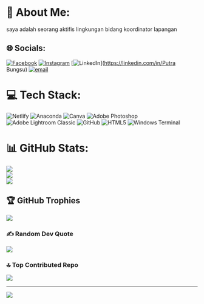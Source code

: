 # 💫 About Me:
saya adalah seorang aktifis lingkungan bidang koordinator lapangan


## 🌐 Socials:
[![Facebook](https://img.shields.io/badge/Facebook-%231877F2.svg?logo=Facebook&logoColor=white)](https://facebook.com/wawan) [![Instagram](https://img.shields.io/badge/Instagram-%23E4405F.svg?logo=Instagram&logoColor=white)](https://instagram.com/wawan_melayu2) [![LinkedIn](https://img.shields.io/badge/LinkedIn-%230077B5.svg?logo=linkedin&logoColor=white)](https://linkedin.com/in/Putra Bungsu) [![email](https://img.shields.io/badge/Email-D14836?logo=gmail&logoColor=white)](mailto:pb4960066@gmail.com) 

# 💻 Tech Stack:
![Netlify](https://img.shields.io/badge/netlify-%23000000.svg?style=for-the-badge&logo=netlify&logoColor=#00C7B7) ![Anaconda](https://img.shields.io/badge/Anaconda-%2344A833.svg?style=for-the-badge&logo=anaconda&logoColor=white) ![Canva](https://img.shields.io/badge/Canva-%2300C4CC.svg?style=for-the-badge&logo=Canva&logoColor=white) ![Adobe Photoshop](https://img.shields.io/badge/adobe%20photoshop-%2331A8FF.svg?style=for-the-badge&logo=adobe%20photoshop&logoColor=white) ![Adobe Lightroom Classic](https://img.shields.io/badge/Adobe%20Lightroom%20Classic-31A8FF.svg?style=for-the-badge&logo=Adobe%20Lightroom%20Classic&logoColor=white) ![GitHub](https://img.shields.io/badge/github-%23121011.svg?style=for-the-badge&logo=github&logoColor=white) ![HTML5](https://img.shields.io/badge/html5-%23E34F26.svg?style=for-the-badge&logo=html5&logoColor=white) ![Windows Terminal](https://img.shields.io/badge/Windows%20Terminal-%234D4D4D.svg?style=for-the-badge&logo=windows-terminal&logoColor=white)
# 📊 GitHub Stats:
![](https://github-readme-stats.vercel.app/api?username=gunawan03012001&theme=radical&hide_border=true&include_all_commits=true&count_private=false)<br/>
![](https://nirzak-streak-stats.vercel.app/?user=gunawan03012001&theme=radical&hide_border=true)<br/>
![](https://github-readme-stats.vercel.app/api/top-langs/?username=gunawan03012001&theme=radical&hide_border=true&include_all_commits=true&count_private=false&layout=compact)

## 🏆 GitHub Trophies
![](https://github-profile-trophy.vercel.app/?username=gunawan03012001&theme=radical&no-frame=true&no-bg=false&margin-w=4)

### ✍️ Random Dev Quote
![](https://quotes-github-readme.vercel.app/api?type=horizontal&theme=radical)

### 🔝 Top Contributed Repo
![](https://github-contributor-stats.vercel.app/api?username=gunawan03012001&limit=5&theme=radical&combine_all_yearly_contributions=true)

---
[![](https://visitcount.itsvg.in/api?id=gunawan03012001&icon=3&color=0)](https://visitcount.itsvg.in)

<!-- Proudly created with GPRM ( https://gprm.itsvg.in ) -->



